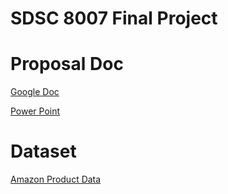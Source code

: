 
# SDSC 8007 Final Project


# Proposal Doc 

[Google Doc](https://docs.google.com/document/d/1qU0MBP92_FcdE49dx2deWbutJYg-_bs3YeGZ925w_iY/edit?usp=sharing)

[Power Point](https://docs.google.com/presentation/d/18LZu4iIK_gO7bjc7ge4tcpgk4LVVe24K/edit?usp=sharing&ouid=113941359487446758699&rtpof=true&sd=true)

# Dataset 

[Amazon Product Data](https://cseweb.ucsd.edu/~jmcauley/datasets/amazon/links.html)
